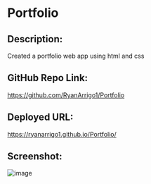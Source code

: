 # Portfolio

## Description:
Created a portfolio web app using html and css

## GitHub Repo Link:
https://github.com/RyanArrigo1/Portfolio

## Deployed URL:
https://ryanarrigo1.github.io/Portfolio/

## Screenshot:
![image](https://user-images.githubusercontent.com/90638410/147769509-f658c05e-cbfc-4db3-9edd-29125d5300dd.png)